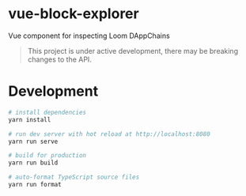 # vue-block-explorer
Vue component for inspecting Loom DAppChains

> This project is under active development, there may be breaking changes to the API.

# Development

```bash
# install dependencies
yarn install

# run dev server with hot reload at http://localhost:8080
yarn run serve

# build for production
yarn run build

# auto-format TypeScript source files
yarn run format
```